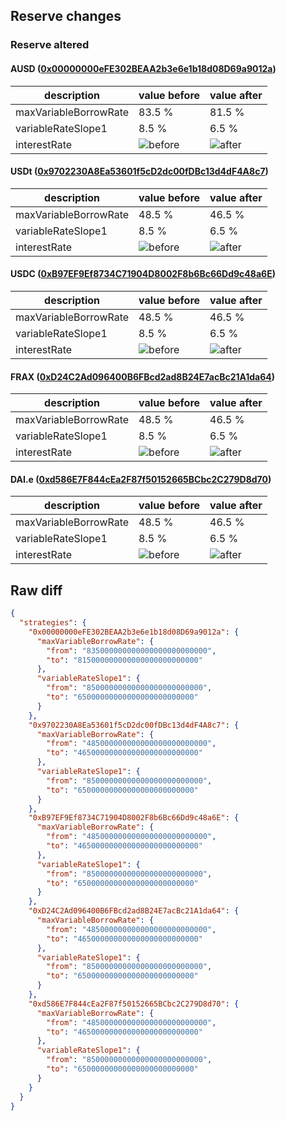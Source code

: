 ## Reserve changes

### Reserve altered

#### AUSD ([0x00000000eFE302BEAA2b3e6e1b18d08D69a9012a](https://snowtrace.io/address/0x00000000eFE302BEAA2b3e6e1b18d08D69a9012a))

| description | value before | value after |
| --- | --- | --- |
| maxVariableBorrowRate | 83.5 % | 81.5 % |
| variableRateSlope1 | 8.5 % | 6.5 % |
| interestRate | ![before](https://dash.onaave.com/api/static?variableRateSlope1=85000000000000000000000000&variableRateSlope2=750000000000000000000000000&optimalUsageRatio=900000000000000000000000000&baseVariableBorrowRate=0&maxVariableBorrowRate=835000000000000000000000000) | ![after](https://dash.onaave.com/api/static?variableRateSlope1=65000000000000000000000000&variableRateSlope2=750000000000000000000000000&optimalUsageRatio=900000000000000000000000000&baseVariableBorrowRate=0&maxVariableBorrowRate=815000000000000000000000000) |

#### USDt ([0x9702230A8Ea53601f5cD2dc00fDBc13d4dF4A8c7](https://snowtrace.io/address/0x9702230A8Ea53601f5cD2dc00fDBc13d4dF4A8c7))

| description | value before | value after |
| --- | --- | --- |
| maxVariableBorrowRate | 48.5 % | 46.5 % |
| variableRateSlope1 | 8.5 % | 6.5 % |
| interestRate | ![before](https://dash.onaave.com/api/static?variableRateSlope1=85000000000000000000000000&variableRateSlope2=400000000000000000000000000&optimalUsageRatio=900000000000000000000000000&baseVariableBorrowRate=0&maxVariableBorrowRate=485000000000000000000000000) | ![after](https://dash.onaave.com/api/static?variableRateSlope1=65000000000000000000000000&variableRateSlope2=400000000000000000000000000&optimalUsageRatio=900000000000000000000000000&baseVariableBorrowRate=0&maxVariableBorrowRate=465000000000000000000000000) |

#### USDC ([0xB97EF9Ef8734C71904D8002F8b6Bc66Dd9c48a6E](https://snowtrace.io/address/0xB97EF9Ef8734C71904D8002F8b6Bc66Dd9c48a6E))

| description | value before | value after |
| --- | --- | --- |
| maxVariableBorrowRate | 48.5 % | 46.5 % |
| variableRateSlope1 | 8.5 % | 6.5 % |
| interestRate | ![before](https://dash.onaave.com/api/static?variableRateSlope1=85000000000000000000000000&variableRateSlope2=400000000000000000000000000&optimalUsageRatio=900000000000000000000000000&baseVariableBorrowRate=0&maxVariableBorrowRate=485000000000000000000000000) | ![after](https://dash.onaave.com/api/static?variableRateSlope1=65000000000000000000000000&variableRateSlope2=400000000000000000000000000&optimalUsageRatio=900000000000000000000000000&baseVariableBorrowRate=0&maxVariableBorrowRate=465000000000000000000000000) |

#### FRAX ([0xD24C2Ad096400B6FBcd2ad8B24E7acBc21A1da64](https://snowtrace.io/address/0xD24C2Ad096400B6FBcd2ad8B24E7acBc21A1da64))

| description | value before | value after |
| --- | --- | --- |
| maxVariableBorrowRate | 48.5 % | 46.5 % |
| variableRateSlope1 | 8.5 % | 6.5 % |
| interestRate | ![before](https://dash.onaave.com/api/static?variableRateSlope1=85000000000000000000000000&variableRateSlope2=400000000000000000000000000&optimalUsageRatio=900000000000000000000000000&baseVariableBorrowRate=0&maxVariableBorrowRate=485000000000000000000000000) | ![after](https://dash.onaave.com/api/static?variableRateSlope1=65000000000000000000000000&variableRateSlope2=400000000000000000000000000&optimalUsageRatio=900000000000000000000000000&baseVariableBorrowRate=0&maxVariableBorrowRate=465000000000000000000000000) |

#### DAI.e ([0xd586E7F844cEa2F87f50152665BCbc2C279D8d70](https://snowtrace.io/address/0xd586E7F844cEa2F87f50152665BCbc2C279D8d70))

| description | value before | value after |
| --- | --- | --- |
| maxVariableBorrowRate | 48.5 % | 46.5 % |
| variableRateSlope1 | 8.5 % | 6.5 % |
| interestRate | ![before](https://dash.onaave.com/api/static?variableRateSlope1=85000000000000000000000000&variableRateSlope2=400000000000000000000000000&optimalUsageRatio=900000000000000000000000000&baseVariableBorrowRate=0&maxVariableBorrowRate=485000000000000000000000000) | ![after](https://dash.onaave.com/api/static?variableRateSlope1=65000000000000000000000000&variableRateSlope2=400000000000000000000000000&optimalUsageRatio=900000000000000000000000000&baseVariableBorrowRate=0&maxVariableBorrowRate=465000000000000000000000000) |

## Raw diff

```json
{
  "strategies": {
    "0x00000000eFE302BEAA2b3e6e1b18d08D69a9012a": {
      "maxVariableBorrowRate": {
        "from": "835000000000000000000000000",
        "to": "815000000000000000000000000"
      },
      "variableRateSlope1": {
        "from": "85000000000000000000000000",
        "to": "65000000000000000000000000"
      }
    },
    "0x9702230A8Ea53601f5cD2dc00fDBc13d4dF4A8c7": {
      "maxVariableBorrowRate": {
        "from": "485000000000000000000000000",
        "to": "465000000000000000000000000"
      },
      "variableRateSlope1": {
        "from": "85000000000000000000000000",
        "to": "65000000000000000000000000"
      }
    },
    "0xB97EF9Ef8734C71904D8002F8b6Bc66Dd9c48a6E": {
      "maxVariableBorrowRate": {
        "from": "485000000000000000000000000",
        "to": "465000000000000000000000000"
      },
      "variableRateSlope1": {
        "from": "85000000000000000000000000",
        "to": "65000000000000000000000000"
      }
    },
    "0xD24C2Ad096400B6FBcd2ad8B24E7acBc21A1da64": {
      "maxVariableBorrowRate": {
        "from": "485000000000000000000000000",
        "to": "465000000000000000000000000"
      },
      "variableRateSlope1": {
        "from": "85000000000000000000000000",
        "to": "65000000000000000000000000"
      }
    },
    "0xd586E7F844cEa2F87f50152665BCbc2C279D8d70": {
      "maxVariableBorrowRate": {
        "from": "485000000000000000000000000",
        "to": "465000000000000000000000000"
      },
      "variableRateSlope1": {
        "from": "85000000000000000000000000",
        "to": "65000000000000000000000000"
      }
    }
  }
}
```